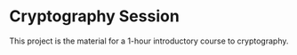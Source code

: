 # Cryptography Session

This project is the material for a 1-hour introductory course to cryptography.